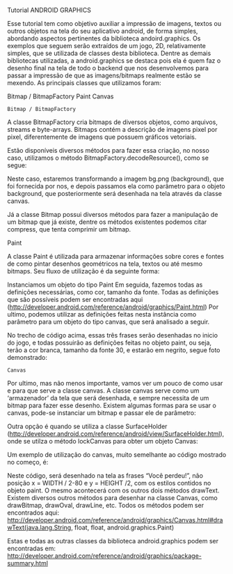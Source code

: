 Tutorial ANDROID GRAPHICS

Esse tutorial tem como objetivo auxiliar a impressão de imagens, textos ou outros objetos na tela do seu aplicativo android, de forma simples, abordando aspectos pertinentes da biblioteca andoird.graphics. Os exemplos que seguem serão extraídos de um jogo, 2D, relativamente simples, que se utilizada de classes desta biblioteca.
    Dentre as demais bibliotecas utilizadas, a android.graphics se destaca pois ela é quem faz o desenho final na tela de todo o backend que nos desenvolvemos para passar a impressão de que as imagens/bitmaps realmente estão se mexendo.
    As principais classes que utilizamos foram:

Bitmap / BitmapFactory
Paint
Canvas

    Bitmap / BitmapFactory

A classe BitmapFactory cria bitmaps de diversos objetos, como arquivos, streams e byte-arrays. Bitmaps contém a descrição de imagens pixel por pixel, diferentemente de imagens que possuem gráficos vetoriais. 

Estão disponíveis diversos métodos para fazer essa criação, no nosso caso, utilizamos o método BitmapFactory.decodeResource(), como se segue:


Neste caso, estaremos transformando a imagem bg.png (background), que foi fornecida por nos, e depois passamos ela como parâmetro para o objeto background, que posteriormente será desenhada na tela através da classe canvas.

Já a classe Bitmap possui diversos métodos para fazer a manipulação de um bitmap que já existe, dentre os métodos existentes podemos citar compress, que tenta comprimir um bitmap.

Paint 

A classe Paint é utilizada para armazenar informações sobre cores e fontes de como pintar desenhos geométricos na tela, textos ou até mesmo bitmaps. Seu fluxo de utilização é da seguinte forma:

Instanciamos um objeto do tipo Paint
Em seguida, fazemos todas as definições necessárias, como cor, tamanho da fonte. Todas as definições que são possíveis podem ser encontradas aqui (http://developer.android.com/reference/android/graphics/Paint.html)
Por ultimo, podemos utilizar as definições feitas nesta instância como parâmetro para um objeto do tipo canvas, que será analisado a seguir.







No trecho de código acima, essas três frases serão desenhadas no inicio do jogo, e todas possuirão as definições feitas no objeto paint, ou seja, terão a cor branca, tamanho da fonte 30, e estarão em negrito, segue foto demonstrado:






    Canvas

Por ultimo, mas não menos importante, vamos ver um pouco de como usar e para que serve a classe canvas. A classe canvas serve como um ‘armazenador’ da tela que será desenhada, e sempre necessita de um bitmap para fazer esse desenho. Existem algumas formas para se usar o canvas, pode-se instanciar um bitmap e passar ele de parâmetro:



Outra opção é quando se utiliza a classe SurfaceHolder (http://developer.android.com/reference/android/view/SurfaceHolder.html), onde se utilza o método lockCanvas para obter um objeto Canvas:



Um exemplo de utilização do canvas, muito semelhante ao código mostrado no começo, é:



Neste código, será desenhado na tela as frases “Você perdeu!”, não posição x = WIDTH / 2-80 e y = HEIGHT /2, com os estilos contidos no objeto paint. O mesmo acontecerá com os outros dois métodos drawText.
Existem diversos outros métodos para desenhar na classe Canvas, como drawBitmap, drawOval, drawLine, etc. Todos os métodos podem ser encontrados aqui: http://developer.android.com/reference/android/graphics/Canvas.html#drawText(java.lang.String, float, float, android.graphics.Paint)

Estas e todas as outras classes da biblioteca android.graphics podem ser encontradas em: http://developer.android.com/reference/android/graphics/package-summary.html

